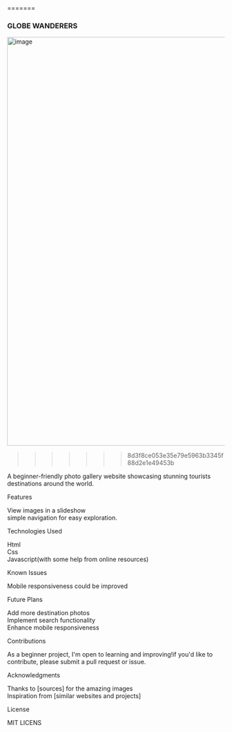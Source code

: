 
=======
### GLOBE WANDERERS
<img width="945" alt="image" src="https://github.com/user-attachments/assets/cf438c6a-3487-42df-acfb-c927b1d2279d" />



>>>>>>> 8d3f8ce053e35e79e5963b3345f88d2e1e49453b
  <p> A beginner-friendly photo gallery website showcasing stunning tourists destinations around the world.<br></p>
   Features <br>
             <p> View images in a slideshow <br>
                simple navigation for easy exploration.<br></p>
    Technologies Used<br>
            <p>Html<br>
             Css<br>
             Javascript(with some help from online resources)<br></p>
      Known Issues<br>
            <p> Mobile responsiveness could be improved<br><p>
      Future Plans<br>
           <p> Add more destination photos<br>
               Implement search functionality<br>
               Enhance mobile responsiveness<br><p>
      Contributions <br>
            <p> As a beginner project, I'm open to learning and improving!if you'd like to contribute, please submit a pull request or issue.<br><p>
      Acknowledgments <br>
            <p> Thanks to [sources] for the amazing images<br>
               Inspiration from [similar websites and projects]<br><p>
      License <br>
           <p> MIT LICENS <p>
         
